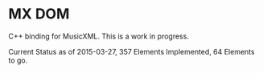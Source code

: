 MX DOM
=======

C++ binding for MusicXML.  This is a work in progress.

Current Status as of 2015-03-27, 357 Elements Implemented, 64 Elements to go.
